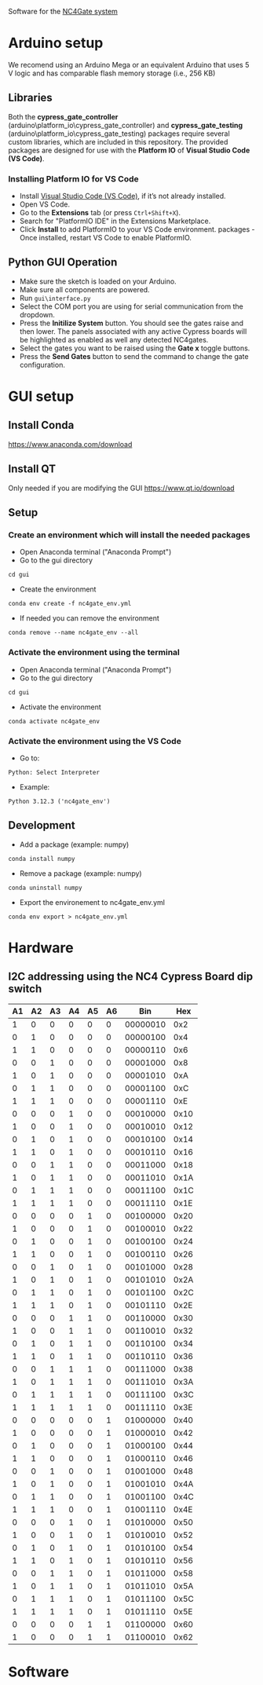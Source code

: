 Software for the [NC4Gate system](https://osf.io/uy7ez/)

# Arduino setup
We recomend using an Arduino Mega or an equivalent Arduino that 
uses 5 V logic and has comparable flash memory storage (i.e., 256 KB) 

## Libraries
Both the **cypress_gate_controller** (arduino\platform_io\cypress_gate_controller) and **cypress_gate_testing** (arduino\platform_io\cypress_gate_testing) packages require several custom libraries, which are included in this repository. 
The provided packages are designed for use with the **Platform IO** of **Visual Studio Code (VS Code)**.  

### Installing Platform IO for VS Code
- Install [Visual Studio Code (VS Code)](https://code.visualstudio.com/), if it’s not already installed.
- Open VS Code.
- Go to the **Extensions** tab (or press `Ctrl+Shift+X`).
- Search for "PlatformIO IDE" in the Extensions Marketplace.
- Click **Install** to add PlatformIO to your VS Code environment.
packages - Once installed, restart VS Code to enable PlatformIO.

## Python GUI Operation
- Make sure the sketch is loaded on your Arduino.
- Make sure all components are powered.
- Run `gui\interface.py`
- Select the COM port you are using for serial communication from the dropdown.
- Press the **Initilize System** button. You should see the gates raise and then lower. The panels associated with any active Cypress boards will be highlighted as enabled as well any detected NC4gates.
- Select the gates you want to be raised using the **Gate x** toggle buttons.
- Press the **Send Gates** button to send the command to change the gate configuration.
# GUI setup

## Install Conda 
https://www.anaconda.com/download

## Install QT
Only needed if you are modifying the GUI
https://www.qt.io/download

## Setup

### Create an environment which will install the needed packages
- Open Anaconda terminal ("Anaconda Prompt")
- Go to the gui directory
```
cd gui
```
- Create the environment
```
conda env create -f nc4gate_env.yml
```
- If needed you can remove the environment
```
conda remove --name nc4gate_env --all
```

### Activate the environment using the terminal
- Open Anaconda terminal ("Anaconda Prompt")
- Go to the gui directory
```
cd gui
```
- Activate the environment
```
conda activate nc4gate_env
```

### Activate the environment using the VS Code
- Go to:
```
Python: Select Interpreter
```
- Example:
```
Python 3.12.3 ('nc4gate_env')
```

## Development 
- Add a package (example: numpy)
```
conda install numpy
```
- Remove a package (example: numpy)
```
conda uninstall numpy
```
- Export the environement to nc4gate_env.yml
```
conda env export > nc4gate_env.yml
```

# Hardware

## I2C addressing using the NC4 Cypress Board dip switch

| A1 | A2 | A3 | A4 | A5 | A6 | Bin      | Hex   |
|----|----|----|----|----|----|----------|-------|
| 1  | 0  | 0  | 0  | 0  | 0  | 00000010 | 0x2   |
| 0  | 1  | 0  | 0  | 0  | 0  | 00000100 | 0x4   |
| 1  | 1  | 0  | 0  | 0  | 0  | 00000110 | 0x6   |
| 0  | 0  | 1  | 0  | 0  | 0  | 00001000 | 0x8   |
| 1  | 0  | 1  | 0  | 0  | 0  | 00001010 | 0xA   |
| 0  | 1  | 1  | 0  | 0  | 0  | 00001100 | 0xC   |
| 1  | 1  | 1  | 0  | 0  | 0  | 00001110 | 0xE   |
| 0  | 0  | 0  | 1  | 0  | 0  | 00010000 | 0x10  |
| 1  | 0  | 0  | 1  | 0  | 0  | 00010010 | 0x12  |
| 0  | 1  | 0  | 1  | 0  | 0  | 00010100 | 0x14  |
| 1  | 1  | 0  | 1  | 0  | 0  | 00010110 | 0x16  |
| 0  | 0  | 1  | 1  | 0  | 0  | 00011000 | 0x18  |
| 1  | 0  | 1  | 1  | 0  | 0  | 00011010 | 0x1A  |
| 0  | 1  | 1  | 1  | 0  | 0  | 00011100 | 0x1C  |
| 1  | 1  | 1  | 1  | 0  | 0  | 00011110 | 0x1E  |
| 0  | 0  | 0  | 0  | 1  | 0  | 00100000 | 0x20  |
| 1  | 0  | 0  | 0  | 1  | 0  | 00100010 | 0x22  |
| 0  | 1  | 0  | 0  | 1  | 0  | 00100100 | 0x24  |
| 1  | 1  | 0  | 0  | 1  | 0  | 00100110 | 0x26  |
| 0  | 0  | 1  | 0  | 1  | 0  | 00101000 | 0x28  |
| 1  | 0  | 1  | 0  | 1  | 0  | 00101010 | 0x2A  |
| 0  | 1  | 1  | 0  | 1  | 0  | 00101100 | 0x2C  |
| 1  | 1  | 1  | 0  | 1  | 0  | 00101110 | 0x2E  |
| 0  | 0  | 0  | 1  | 1  | 0  | 00110000 | 0x30  |
| 1  | 0  | 0  | 1  | 1  | 0  | 00110010 | 0x32  |
| 0  | 1  | 0  | 1  | 1  | 0  | 00110100 | 0x34  |
| 1  | 1  | 0  | 1  | 1  | 0  | 00110110 | 0x36  |
| 0  | 0  | 1  | 1  | 1  | 0  | 00111000 | 0x38  |
| 1  | 0  | 1  | 1  | 1  | 0  | 00111010 | 0x3A  |
| 0  | 1  | 1  | 1  | 1  | 0  | 00111100 | 0x3C  |
| 1  | 1  | 1  | 1  | 1  | 0  | 00111110 | 0x3E  |
| 0  | 0  | 0  | 0  | 0  | 1  | 01000000 | 0x40  |
| 1  | 0  | 0  | 0  | 0  | 1  | 01000010 | 0x42  |
| 0  | 1  | 0  | 0  | 0  | 1  | 01000100 | 0x44  |
| 1  | 1  | 0  | 0  | 0  | 1  | 01000110 | 0x46  |
| 0  | 0  | 1  | 0  | 0  | 1  | 01001000 | 0x48  |
| 1  | 0  | 1  | 0  | 0  | 1  | 01001010 | 0x4A  |
| 0  | 1  | 1  | 0  | 0  | 1  | 01001100 | 0x4C  |
| 1  | 1  | 1  | 0  | 0  | 1  | 01001110 | 0x4E  |
| 0  | 0  | 0  | 1  | 0  | 1  | 01010000 | 0x50  |
| 1  | 0  | 0  | 1  | 0  | 1  | 01010010 | 0x52  |
| 0  | 1  | 0  | 1  | 0  | 1  | 01010100 | 0x54  |
| 1  | 1  | 0  | 1  | 0  | 1  | 01010110 | 0x56  |
| 0  | 0  | 1  | 1  | 0  | 1  | 01011000 | 0x58  |
| 1  | 0  | 1  | 1  | 0  | 1  | 01011010 | 0x5A  |
| 0  | 1  | 1  | 1  | 0  | 1  | 01011100 | 0x5C  |
| 1  | 1  | 1  | 1  | 0  | 1  | 01011110 | 0x5E  |
| 0  | 0  | 0  | 0  | 1  | 1  | 01100000 | 0x60  |
| 1  | 0  | 0  | 0  | 1  | 1  | 01100010 | 0x62  |

# Software
